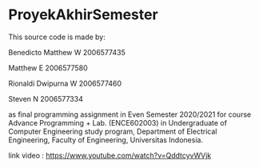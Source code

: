 # ProyekAkhirSemester


This source code is made by:

Benedicto Matthew W 2006577435

Matthew E 2006577580

Rionaldi Dwipurna W 2006577460

Steven N 2006577334

as final programming assignment in Even Semester 2020/2021 for course Advance Programming + Lab. (ENCE602003) in Undergraduate of Computer Engineering study program, Department of Electrical Engineering, Faculty of Engineering, Universitas Indonesia.

link video : https://www.youtube.com/watch?v=QddtcyvWVjk
